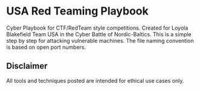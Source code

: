 # USA Red Teaming Playbook
Cyber Playbook for CTF/RedTeam style competitions. Created for Loyola Blakefield Team USA in the Cyber Battle of Nordic-Baltics. This is a simple step by step for attacking vulnerable machines. The file naming convention is based on open port numbers.


## Disclaimer
All tools and techniques posted are intended for ethical use cases only.